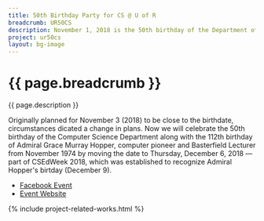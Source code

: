 ```yaml
---
title: 50th Birthday Party for CS @ U of R
breadcrumb: UR50CS
description: November 1, 2018 is the 50th birthday of the Department of Computer Science at the University of Regina
project: ur50cs
layout: bg-image
---
```

# {{ page.breadcrumb }}

{{ page.description }}

Originally planned for November 3 (2018) to be close to the birthdate, circumstances dicated a change in plans. Now we will celebrate the 50th birthday of the Computer Science Department along with the 112th birthday of Admiral Grace Murray Hopper, computer pioneer and Basterfield Lecturer from November 1974 by moving the date to Thursday, December 6, 2018 &mdash; part of CSEdWeek 2018, which was established to recognize Admiral Hopper's birtday (December 9).

* [Facebook Event](https://www.facebook.com/events/160688718089390/)
* [Event Website](https://ur50.cs.uregina.ca/)

{% include project-related-works.html %}

